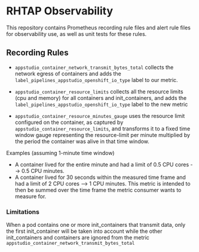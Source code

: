 # RHTAP Observability 

This repository contains Prometheus recording rule files and alert rule files for
observability use, as well as unit tests for these rules.

## Recording Rules

- `appstudio_container_network_transmit_bytes_total` collects the network egress of
containers and adds the `label_pipelines_appstudio_openshift_io_type` label to our
metric.

- `appstudio_container_resource_limits` collects all the resource limits
(cpu and memory) for all containers and init_containers, and adds
the `label_pipelines_appstudio_openshift_io_type` label to the new metric

- `appstudio_container_resource_minutes_gauge` uses the resource limit configured on
the container, as captured by `appstudio_container_resource_limits`, and transforms it to a
fixed time window gauge representing the resource-limit per minute multiplied by the
period the container was alive in that time window.

Examples (assuming 1-minute time window)
- A container lived for the entire minute and had a limit of 0.5 CPU cores --> 0.5 CPU
minutes.
- A container lived for 30 seconds within the measured time frame and had a limit of
2 CPU cores --> 1 CPU minutes.
This metric is intended to then be summed over the time frame the metric consumer wants
to measure for.


### Limitations

When a pod contains one or more init_containers that transmit data, only the first
init_container will be taken into account while the other init_containers and containers
are ignored from the metric `appstudio_container_network_transmit_bytes_total`
